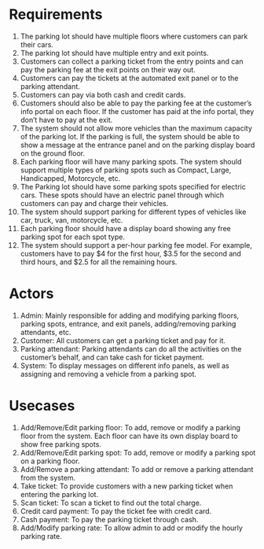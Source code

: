 # Requirements

1. The parking lot should have multiple floors where customers can park their cars.
1. The parking lot should have multiple entry and exit points.
1. Customers can collect a parking ticket from the entry points and can pay the parking fee at the exit points on their way out.
1. Customers can pay the tickets at the automated exit panel or to the parking attendant.
1. Customers can pay via both cash and credit cards.
1. Customers should also be able to pay the parking fee at the customer’s info portal on each floor. If the customer has paid at the info portal, they don’t have to pay at the exit.
1. The system should not allow more vehicles than the maximum capacity of the parking lot. If the parking is full, the system should be able to show a message at the entrance panel and on the parking display board on the ground floor.
1. Each parking floor will have many parking spots. The system should support multiple types of parking spots such as Compact, Large, Handicapped, Motorcycle, etc.
1. The Parking lot should have some parking spots specified for electric cars. These spots should have an electric panel through which customers can pay and charge their vehicles.
1. The system should support parking for different types of vehicles like car, truck, van, motorcycle, etc.
1. Each parking floor should have a display board showing any free parking spot for each spot type.
1. The system should support a per-hour parking fee model. For example, customers have to pay $4 for the first hour, $3.5 for the second and third hours, and $2.5 for all the remaining hours.

# Actors

1. Admin: Mainly responsible for adding and modifying parking floors, parking spots, entrance, and exit panels, adding/removing parking attendants, etc.
1. Customer: All customers can get a parking ticket and pay for it.
1. Parking attendant: Parking attendants can do all the activities on the customer’s behalf, and can take cash for ticket payment.
1. System: To display messages on different info panels, as well as assigning and removing a vehicle from a parking spot.

# Usecases

1. Add/Remove/Edit parking floor: To add, remove or modify a parking floor from the system. Each floor can have its own display board to show free parking spots.
1. Add/Remove/Edit parking spot: To add, remove or modify a parking spot on a parking floor.
1. Add/Remove a parking attendant: To add or remove a parking attendant from the system.
1. Take ticket: To provide customers with a new parking ticket when entering the parking lot.
1. Scan ticket: To scan a ticket to find out the total charge.
1. Credit card payment: To pay the ticket fee with credit card.
1. Cash payment: To pay the parking ticket through cash.
1. Add/Modify parking rate: To allow admin to add or modify the hourly parking rate.
